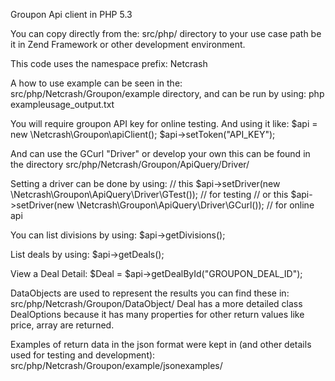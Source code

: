 Groupon Api client in PHP 5.3

You can copy directly from the:
src/php/ 
directory to your use case path be it in Zend Framework or other development
environment.


This code uses the namespace prefix:
Netcrash

A how to use example can be seen in the:
src/php/Netcrash/Groupon/example
directory, and can be run by using:
php exampleusage_output.txt

You will require groupon API key for online testing.
And using it like:
$api = new \Netcrash\Groupon\apiClient();
$api->setToken("API_KEY");

And can use the GCurl "Driver" or develop your own
this can be found in the directory
src/php/Netcrash/Groupon/ApiQuery/Driver/

Setting a driver can be done by using:
// this
$api->setDriver(new \Netcrash\Groupon\ApiQuery\Driver\GTest()); // for testing
// or this
$api->setDriver(new \Netcrash\Groupon\ApiQuery\Driver\GCurl()); // for online api

You can list divisions by using:
$api->getDivisions();

List deals by using:
$api->getDeals();

View a Deal Detail:
$Deal = $api->getDealById("GROUPON_DEAL_ID");

DataObjects are used to represent the results you can find these in:
src/php/Netcrash/Groupon/DataObject/
Deal has a more detailed class DealOptions because it has many properties for other return
values like price, array are returned.

Examples of return data in the json format were kept in (and other details used for testing and development):
src/php/Netcrash/Groupon/example/jsonexamples/


